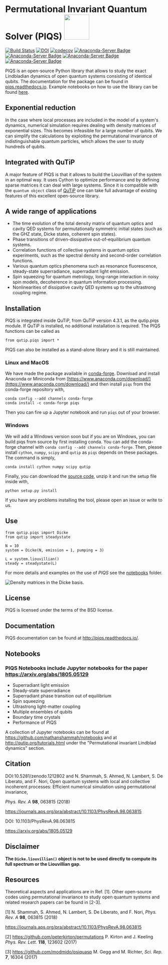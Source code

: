 # Permutational Invariant Quantum Solver (PIQS) <img src="https://github.com/nathanshammah/piqs/blob/master/doc/piqs_logo.png" width="80" height="80"/>

[![Build Status](https://travis-ci.org/nathanshammah/piqs.svg?branch=master)](https://travis-ci.org/nathanshammah/piqs)
[![DOI](https://zenodo.org/badge/104438298.svg)](https://zenodo.org/badge/latestdoi/104438298)
[![codecov](https://codecov.io/gh/nathanshammah/piqs/branch/master/graph/badge.svg)](https://codecov.io/gh/nathanshammah/piqs)
[![Anaconda-Server Badge](https://anaconda.org/conda-forge/piqs/badges/version.svg)](https://anaconda.org/conda-forge/piqs)
[![Anaconda-Server Badge](https://anaconda.org/conda-forge/piqs/badges/license.svg)](https://anaconda.org/conda-forge/piqs)
[![Anaconda-Server Badge](https://anaconda.org/conda-forge/piqs/badges/installer/conda.svg)](https://conda.anaconda.org/conda-forge)
[![Anaconda-Server Badge](https://anaconda.org/conda-forge/piqs/badges/downloads.svg)](https://anaconda.org/conda-forge/piqs)

PIQS is an open-source Python library that allows to study the exact Lindbladian dynamics of open quantum systems consisting of identical qubits. The documentation for the package can be found in [piqs.readthedocs.io](http://piqs.readthedocs.io/en/latest/). Example notebooks on how to use the library can be found [here](https://github.com/nathanshammah/notebooks).

## Exponential reduction
In the case where local processes are included in the model of a system's dynamics, numerical simulation requires dealing with density matrices of exponential sizes. This becomes infeasible for a large number of qubits.
We can simplify the calculations by exploiting the permutational invariance of indistinguishable quantum particles, which allows the user to study hundreds of qubits.

## Integrated with QuTiP
A major feature of PIQS is that it allows to build the Liouvillian of the system in an optimal way. It uses Cython to optimize performance and by defining sparse matrices it can deal with large systems. Since it is compatible with the `quantum object` class of [QuTiP](http://qutip.org/) one can take full advantage of existing features of this excellent open-source library.

## A wide range of applications
- The time evolution of the total density matrix of quantum optics and cavity QED systems for permutationally symmetric initial states (such as the GHZ state, Dicke states, coherent spin states).
- Phase transitions of driven-dissipative out-of-equilibrium quantum systems.
- Correlation functions of collective systems in quantum optics experiments, such as the spectral density and second-order correlation functions.
- Various quantum optics phenomena such as resonance fluorescence, steady-state superradiance, superradiant light emission.
- Spin squeezing for quantum metrology, long-range interaction in noisy spin models, decoherence in quantum information processing.
- Nonlinearities of dissipative cavity QED systems up to the ultrastrong coupling regime.

## Installation

PIQS is integrated inside QuTiP, from QuTiP version 4.3.1, as the qutip.piqs module. If QuTiP is installed, no additional installation is required. The PIQS functions can be called as
```
from qutip.piqs import *
```
PIQS can also  be installed as a stand-alone library and it is still maintained.

### Linux and MacOS
We have made the package available in [conda-forge](https://conda-forge.org/). Download and install Anaconda or Miniconda from [https://www.anaconda.com/download/](https://www.anaconda.com/download/) and then install `piqs` from the conda-forge repository with,
```
conda config --add channels conda-forge
conda install -c conda-forge piqs
```
Then you can fire up a Jupyter notebook and run `piqs` out of your browser.

### Windows
We will add a Windows version soon but if you are on Windows, you can build piqs from source by first installing conda. You can add the conda-forge channel with `conda config --add channels conda-forge`. Then, please install `cython`, `numpy`, `scipy` and `qutip` as `piqs` depends on these packages. The command is simply,

```conda install cython numpy scipy qutip```

Finally, you can download the [source code](https://github.com/nathanshammah/piqs/archive/v1.2.tar.gz), unzip it and run the setup file inside with,
```
python setup.py install
```
If you have any problems installing the tool, please open an issue or write to us.

## Use
```
from qutip.piqs import Dicke
from qutip import steadystate

N = 10
system = Dicke(N, emission = 1, pumping = 3)

L = system.liouvillian()
steady = steadystate(L)
```
For more details and examples on the use of *PIQS* see the [notebooks](https://github.com/nathanshammah/notebooks) folder.

![Density matrices in the Dicke basis.](https://github.com/nathanshammah/piqs/blob/master/doc/source/examples/images/states_N.png)
## License
PIQS is licensed under the terms of the BSD license.

## Documentation
PIQS documentation can be found at http://piqs.readthedocs.io/.

## Notebooks
### PIQS Notebooks include Jupyter notebooks for the paper https://arxiv.org/abs/1805.05129
- Superradiant light emission
- Steady-state superradiance
- Superradiant phase transition out of equilibrium
- Spin squeezing
- Ultrastrong light-matter coupling
- Multiple ensembles of qubits
- Boundary time crystals
- Performance of PIQS

A collection of Jupyter notebooks can be found at https://github.com/nathanshammah/notebooks and at http://qutip.org/tutorials.html under the "Permutational invariant Lindblad dynamics" section.

## Citation
DOI:10.5281/zenodo.1212802
and
N. Shammah, S. Ahmed, N. Lambert, S. De Liberato, and F. Nori,
Open quantum systems with local and collective incoherent processes: Efficient numerical simulation using permutational invariance,

*Phys. Rev. A* **98**, 063815 (2018)

https://journals.aps.org/pra/abstract/10.1103/PhysRevA.98.063815

DOI: 10.1103/PhysRevA.98.063815

https://arxiv.org/abs/1805.05129

## Disclaimer
**The `Dicke.liouvillian()` object is not to be used directly to compute its full spectrum or the Liouvillian gap.**

## Resources
Theoretical aspects and applications are in Ref. [1]. Other open-source codes using permutational invariance to study open quantum systems and related research papers can be found in [2-3].

[1] N. Shammah, S. Ahmed, N. Lambert, S. De Liberato, and F. Nori, *Phys. Rev. A* **98**, 063815 (2018)

https://journals.aps.org/pra/abstract/10.1103/PhysRevA.98.063815

[2] https://github.com/peterkirton/permutations P. Kirton and J. Keeling *Phys. Rev. Lett.*  **118**, 123602 (2017)

[3] https://github.com/modmido/psiquasp M. Gegg and M. Richter, *Sci. Rep.* **7**, 16304 (2017)
